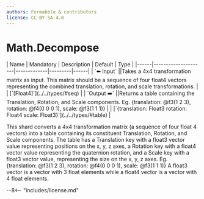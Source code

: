 ```yaml
---
authors: Formabble & contributors
license: CC-BY-SA-4.0
---
```



# Math.Decompose

<div class="sh-parameters" markdown="1">
| Name | Mandatory | Description | Default | Type |
|------|---------------------|-------------|---------|------|
| `⬅️ Input` ||Takes a 4x4 transformation matrix as input. This matrix should be a sequence of four float4 vectors representing the combined translation, rotation, and scale transformations. | | [`[Float4]`](../../types/#seq) |
| `Output ➡️` ||Returns a table containing the Translation, Rotation, and Scale components. Eg. {translation: @f3(1 2 3), rotation: @f4(0 0 0 1), scale: @f3(1 1 1)} | | [`{translation: Float3 rotation: Float4 scale: Float3}`](../../types/#table) |

</div>

This shard converts a 4x4 transformation matrix (a sequence of four float 4 vectors) into a table containing its constituent Translation, Rotation, and Scale components. The table has a Translation key with a float3 vector value representing positions on the x, y, z axes, a Rotation key with a float4 vector value representing the quaternion rotation, and a Scale key with a float3 vector value, representing the size on the x, y, z axes. Eg. {translation: @f3(1 2 3), rotation: @f4(0 0 0 1), scale: @f3(1 1 1)} A float3 vector is a vector with 3 float elements while a float4 vector is a vector with 4 float elements. 

--8<-- "includes/license.md"

